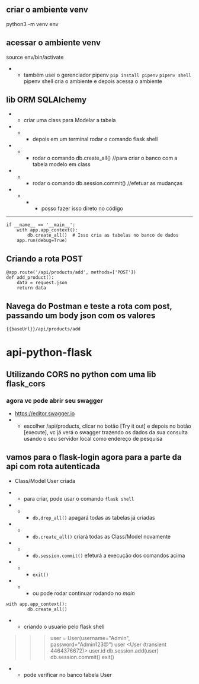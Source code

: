 ## criar o ambiente venv
python3 -m venv env
## acessar o ambiente venv
source env/bin/activate

- - também usei o gerenciador pipenv
```pip install pipenv```
```pipenv shell```
pipenv shell cria o ambiente e depois acessa o ambiente
## lib ORM SQLAlchemy
- -  criar uma class para Modelar a tabela 
- - - depois em um terminal rodar o comando flask shell
- - - rodar o comando db.create_all() //para criar o banco com a tabela modelo em class
- - - rodar o comando db.session.commit() //efetuar as mudanças
- - - - posso fazer isso direto no código
- - - - - 
```
if __name__ == '__main__':
    with app.app_context():
        db.create_all()  # Isso cria as tabelas no banco de dados
    app.run(debug=True)
```

## Criando a rota POST
```
@app.route('/api/products/add', methods=['POST'])
def add_product():
    data = request.json
    return data
```
## Navega do Postman e teste a rota com post, passando um body json com os valores
```
{{baseUrl}}/api/products/add
```
# api-python-flask

## Utilizando CORS no python com uma lib flask_cors
### agora vc pode abrir seu swagger 
- https://editor.swagger.io
- - escolher /api/products, clicar no botão [Try it out] e depois no botão [execute], vc já verá o swagger trazendo os dados da sua consulta usando o seu servidor local como endereço de pesquisa

## vamos para o flask-login agora para a parte da api com rota autenticada
- Class/Model User criada
- - para criar, pode usar o comando ```flask shell```
- - - ```db.drop_all()``` apagará todas as tabelas já criadas
- - - ```db.create_all()``` criará todas as Class/Model novamente
- - - ```db.session.commit()``` efeturá a execução dos comandos acima
- - - ```exit()```

- - - ou pode rodar continuar rodando no _main_
```
with app.app_context():
        db.create_all() 
```
- - criando o usuario pelo flask shell
>>> user = User(username="Admin", password="Admin123@")
>>> user
<User (transient 4464376672)>
>>> user.id
>>> db.session.add(user)
>>> db.session.commit()
>>> exit()

- - pode verificar no banco tabela User
